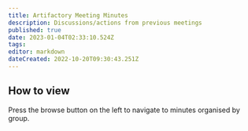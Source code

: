 ```yaml
---
title: Artifactory Meeting Minutes
description: Discussions/actions from previous meetings
published: true
date: 2023-01-04T02:33:10.524Z
tags: 
editor: markdown
dateCreated: 2022-10-20T09:30:43.251Z
---
```


## How to view

Press the browse button on the left to navigate to minutes organised by group.